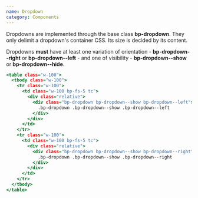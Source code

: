 ```yaml
---
name: Dropdown
category: Components
---
```


Dropdowns are implemented through the base class **bp-dropdown**. They only delimit a dropdown's container CSS. Its size is decided by its content.

Dropdowns **must** have at least one variation of orientation - **bp-dropdown--right** or **bp-dropdown--left** - and one of visibility - **bp-dropdown--show** or **bp-dropdown--hide**.

```base.html
<table class="w-100">
  <tbody class="w-100">
    <tr class="w-100">
      <td class="w-100 bp-fs-5 tc">
        <div class="relative">
          <div class="bp-dropdown bp-dropdown--show bp-dropdown--left">
            .bp-dropdown .bp-dropdown--show .bp-dropdown--left
          </div>
        </div>
      </td>
    </tr>
    <tr class="w-100">
      <td class="w-100 bp-fs-5 tc">
        <div class="relative">
          <div class="bp-dropdown bp-dropdown--show bp-dropdown--right">
            .bp-dropdown .bp-dropdown--show .bp-dropdown--right
          </div>
        </div>
      </td>
    </tr>
  </tbody>
</table>
```
